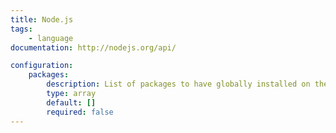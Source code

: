 ```yaml
---
title: Node.js
tags:
    - language
documentation: http://nodejs.org/api/

configuration: 
    packages: 
        description: List of packages to have globally installed on the server
        type: array
        default: []
        required: false
---
```

